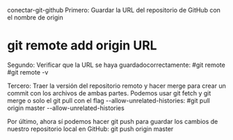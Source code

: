 conectar-git-github
Primero: Guardar la URL del repositorio de GitHub con el nombre de origin
# git remote add origin URL

Segundo: Verificar que la URL se haya guardadocorrectamente:
#git remote
#git remote -v

Tercero: Traer la versión del repositorio remoto y hacer merge para crear un commit con los archivos de ambas partes. Podemos usar git fetch y git merge o solo el git pull con el flag --allow-unrelated-histories:
#git pull origin master --allow-unrelated-histories

Por último, ahora sí podemos hacer git push para guardar
los cambios de nuestro repositorio local en GitHub:
git push origin master
